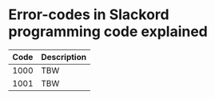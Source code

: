 # Error-codes in Slackord programming code explained

|   Code      | Description |
| ----------- | ----------- |
| 1000        | TBW       |
| 1001        | TBW        |